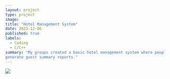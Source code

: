 ```yaml
---
layout: project
type: project
image: 
title: "Hotel Management System"
date: 2023-12-06
published: true
labels:
  - Coding
  - C/C++
summary: "My groups created a basic hotel management system where people can perform various operations related to room management, customer check-in and check-out, and
generate guest summary reports."
---
```


<img src="hms.png">

